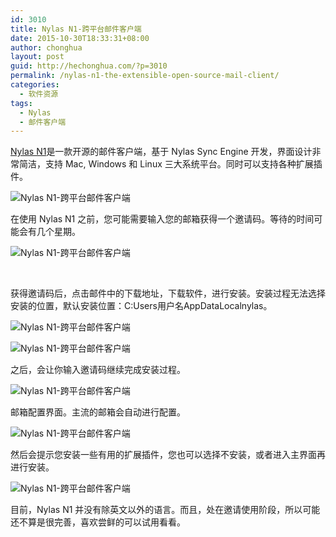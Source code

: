 ```yaml
---
id: 3010
title: Nylas N1-跨平台邮件客户端
date: 2015-10-30T18:33:31+08:00
author: chonghua
layout: post
guid: http://hechonghua.com/?p=3010
permalink: /nylas-n1-the-extensible-open-source-mail-client/
categories:
  - 软件资源
tags:
  - Nylas
  - 邮件客户端
---
```

<a href="https://nylas.com/N1/" target="_blank">Nylas N1</a>是一款开源的邮件客户端，基于 Nylas Sync Engine 开发，界面设计非常简洁，支持 Mac, Windows 和 Linux 三大系统平台。同时可以支持各种扩展插件。

<!--more-->

![Nylas N1-跨平台邮件客户端](http://chonghua-1251666171.cos.ap-shanghai.myqcloud.com/Nylas.png) 

在使用 Nylas N1 之前，您可能需要输入您的邮箱获得一个邀请码。等待的时间可能会有几个星期。

![Nylas N1-跨平台邮件客户端](http://chonghua-1251666171.cos.ap-shanghai.myqcloud.com/Nylas2.png) 

&nbsp;

获得邀请码后，点击邮件中的下载地址，下载软件，进行安装。安装过程无法选择安装的位置，默认安装位置：C:Users用户名AppDataLocalnylas。

![Nylas N1-跨平台邮件客户端](http://chonghua-1251666171.cos.ap-shanghai.myqcloud.com/Nylas1.png) 

![Nylas N1-跨平台邮件客户端](http://chonghua-1251666171.cos.ap-shanghai.myqcloud.com/Nylas3.png) 

之后，会让你输入邀请码继续完成安装过程。

![Nylas N1-跨平台邮件客户端](http://chonghua-1251666171.cos.ap-shanghai.myqcloud.com/Nylas4.png) 

邮箱配置界面。主流的邮箱会自动进行配置。

![Nylas N1-跨平台邮件客户端](http://chonghua-1251666171.cos.ap-shanghai.myqcloud.com/Nylas5.png) 

然后会提示您安装一些有用的扩展插件，您也可以选择不安装，或者进入主界面再进行安装。

![Nylas N1-跨平台邮件客户端](http://chonghua-1251666171.cos.ap-shanghai.myqcloud.com/Nylas6.png) 

目前，Nylas N1 并没有除英文以外的语言。而且，处在邀请使用阶段，所以可能还不算是很完善，喜欢尝鲜的可以试用看看。